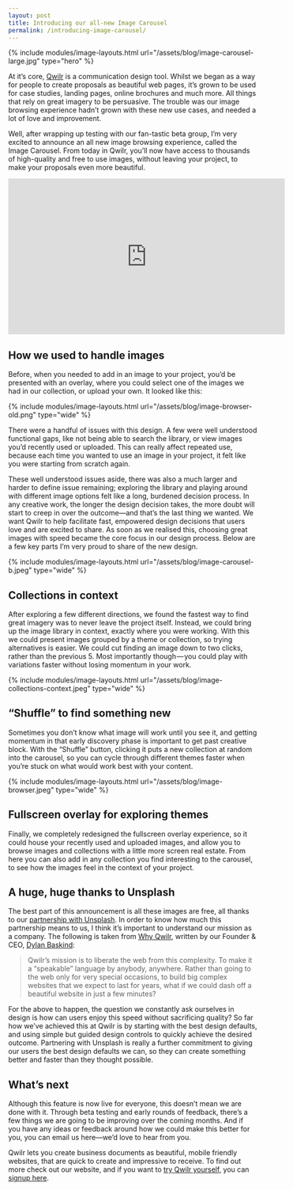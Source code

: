 ```yaml
---
layout: post
title: Introducing our all-new Image Carousel
permalink: /introducing-image-carousel/
---
```


{% include modules/image-layouts.html url="/assets/blog/image-carousel-large.jpg" type="hero" %}

At it’s core, [Qwilr](www.qwilr.com) is a communication design tool. Whilst we began as a way for people to create proposals as beautiful web pages, it’s grown to be used for case studies, landing pages, online brochures and much more. All things that rely on great imagery to be persuasive. The trouble was our image browsing experience hadn’t grown with these new use cases, and needed a lot of love and improvement.

Well, after wrapping up testing with our fan-tastic beta group, I’m very excited to announce an all new image browsing experience, called the Image Carousel. From today in Qwilr, you’ll now have access to thousands of high-quality and free to use images, without leaving your project, to make your proposals even more beautiful.

<iframe width="560" height="315" src="https://www.youtube.com/embed/YRaBDsNjonU" frameborder="0" allow="autoplay; encrypted-media" allowfullscreen></iframe>

## How we used to handle images
Before, when you needed to add in an image to your project, you’d be presented with an overlay, where you could select one of the images we had in our collection, or upload your own. It looked like this:

{% include modules/image-layouts.html url="/assets/blog/image-browser-old.png" type="wide" %}

There were a handful of issues with this design. A few were well understood functional gaps, like not being able to search the library, or view images you’d recently used or uploaded. This can really affect repeated use, because each time you wanted to use an image in your project, it felt like you were starting from scratch again.

These well understood issues aside, there was also a much larger and harder to define issue remaining; exploring the library and playing around with different image options felt like a long, burdened decision process. In any creative work, the longer the design decision takes, the more doubt will start to creep in over the outcome—and that’s the last thing we wanted. We want Qwilr to help facilitate fast, empowered design decisions that users love and are excited to share. As soon as we realised this, choosing great images with speed became the core focus in our design process. Below are a few key parts I’m very proud to share of the new design.

{% include modules/image-layouts.html url="/assets/blog/image-carousel-b.jpeg" type="wide" %}

## Collections in context
After exploring a few different directions, we found the fastest way to find great imagery was to never leave the project itself. Instead, we could bring up the image library in context, exactly where you were working. With this we could present images grouped by a theme or collection, so trying alternatives is easier. We could cut finding an image down to two clicks, rather than the previous 5. Most importantly though — you could play with variations faster without losing momentum in your work.

{% include modules/image-layouts.html url="/assets/blog/image-collections-context.jpeg" type="wide" %}

## “Shuffle” to find something new
Sometimes you don’t know what image will work until you see it, and getting momentum in that early discovery phase is important to get past creative block. With the “Shuffle” button, clicking it puts a new collection at random into the carousel, so you can cycle through different themes faster when you’re stuck on what would work best with your content.

{% include modules/image-layouts.html url="/assets/blog/image-browser.jpeg" type="wide" %}

## Fullscreen overlay for exploring themes
Finally, we completely redesigned the fullscreen overlay experience, so it could house your recently used and uploaded images, and allow you to browse images and collections with a little more screen real estate. From here you can also add in any collection you find interesting to the carousel, to see how the images feel in the context of your project.



## A huge, huge thanks to Unsplash
The best part of this announcement is all these images are free, all thanks to our [partnership with Unsplash](https://medium.com/@stephliverani/qwilr-unsplash-757bf110ce71). In order to know how much this partnership means to us, I think it’s important to understand our mission as a company. The following is taken from [Why Qwilr](http://blog.qwilr.com/why-qwilr/), written by our Founder & CEO, [Dylan Baskind](https://dylanbaskind.com/):

> Qwilr’s mission is to liberate the web from this complexity. To make it a “speakable” language by anybody, anywhere. Rather than going to the web only for very special occasions, to build big complex websites that we expect to last for years, what if we could dash off a beautiful website in just a few minutes?

For the above to happen, the question we constantly ask ourselves in design is how can users enjoy this speed without sacrificing quality? So far how we’ve achieved this at Qwilr is by starting with the best design defaults, and using simple but guided design controls to quickly achieve the desired outcome. Partnering with Unsplash is really a further commitment to giving our users the best design defaults we can, so they can create something better and faster than they thought possible.

## What’s next
Although this feature is now live for everyone, this doesn’t mean we are done with it. Through beta testing and early rounds of feedback, there’s a few things we are going to be improving over the coming months. And if you have any ideas or feedback around how we could make this better for you, you can email us here—we’d love to hear from you.

Qwilr lets you create business documents as beautiful, mobile friendly websites, that are quick to create and impressive to receive. To find out more check out our website, and if you want to [try Qwilr yourself](https://qwilr.com/), you can [signup here](https://qwilr.com/signup).
